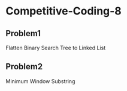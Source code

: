 # Competitive-Coding-8

## Problem1
Flatten Binary Search Tree to Linked List

## Problem2
Minimum Window Substring